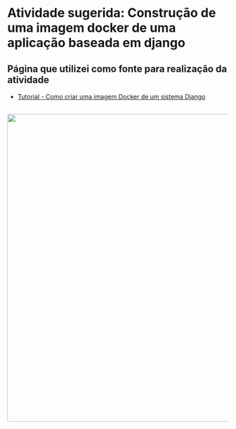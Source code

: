 # Atividade sugerida: Construção de uma imagem docker de uma aplicação baseada em django


## Página que utilizei como fonte para realização da atividade

- [Tutorial - Como criar uma imagem Docker de um sistema Django](https://www.tabnews.com.br/LucasEd/tutorial-como-criar-uma-imagem-docker-de-um-sistema-django)




<br>
<div align="center">
<img src="https://github.com/MariaZanin/ImagemDocker/assets/123608066/040ebcf9-02f3-4c68-ae70-5362a4f6cf42" width="700px" />
</div>

